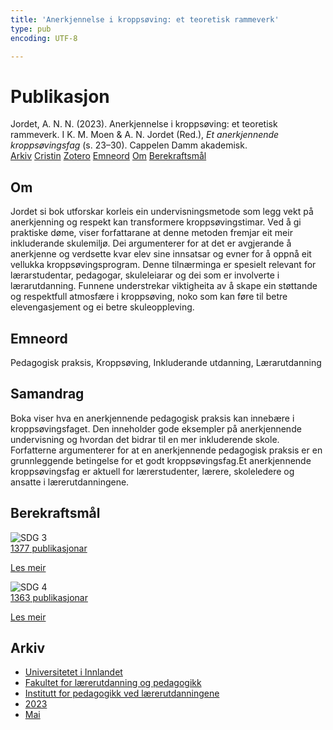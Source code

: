 ```yaml
---
title: 'Anerkjennelse i kroppsøving: et teoretisk rammeverk'
type: pub
encoding: UTF-8

---
```

<h1>Publikasjon</h1>
<article id="csl-bib-container-HMEEL7CC" class="csl-bib-container">
  <div class="csl-bib-body"> <div class="csl-entry">Jordet, A. N. N. (2023). Anerkjennelse i kroppsøving: et teoretisk rammeverk. I K. M. Moen &#38; A. N. Jordet (Red.), <i>Et anerkjennende kroppsøvingsfag</i> (s. 23–30). Cappelen Damm akademisk.</div> </div>
  <div class="csl-bib-buttons">
    <a href="#taxonomy-article-HMEEL7CC" alt="archive" class="csl-bib-button">Arkiv</a>
    <a href="https://app.cristin.no/results/show.jsf?id=2144903" alt="Cristin" class="csl-bib-button">Cristin</a>
    <a href="http://zotero.org/groups/5881554/items/HMEEL7CC" alt="Zotero" class="csl-bib-button">Zotero</a>
    <a href="#keywords-article-HMEEL7CC" alt="keywords" class="csl-bib-button">Emneord</a>
    <a href="#about-article-HMEEL7CC" alt="about_pub" class="csl-bib-button">Om</a>
    <a href="#sdg-article-HMEEL7CC" alt="sdg" class="csl-bib-button">Berekraftsmål</a>
  </div>
  <div id="csl-bib-meta-container-HMEEL7CC"></div>
</article>
<div id="csl-bib-meta-HMEEL7CC" class="csl-bib-meta">
  <article id="about-article-HMEEL7CC" class="about_pub-article">
    <h1>Om</h1>
    Jordet si bok utforskar korleis ein undervisningsmetode som legg vekt på anerkjenning og respekt kan transformere kroppsøvingstimar. Ved å gi praktiske døme, viser forfattarane at denne metoden fremjar eit meir inkluderande skulemiljø. Dei argumenterer for at det er avgjerande å anerkjenne og verdsette kvar elev sine innsatsar og evner for å oppnå eit vellukka kroppsøvingsprogram. Denne tilnærminga er spesielt relevant for lærarstudentar, pedagogar, skuleleiarar og dei som er involverte i lærarutdanning. Funnene understrekar viktigheita av å skape ein støttande og respektfull atmosfære i kroppsøving, noko som kan føre til betre elevengasjement og ei betre skuleoppleving.
  </article>
  <article id="keywords-article-HMEEL7CC" class="keywords-article">
    <h1>Emneord</h1>
    Pedagogisk praksis, Kroppsøving, Inkluderande utdanning, Lærarutdanning
  </article>
  <article id="abstract-article-HMEEL7CC" class="abstract-article">
    <h1>Samandrag</h1>
    Boka viser hva en anerkjennende pedagogisk praksis kan innebære i kroppsøvingsfaget. Den inneholder gode eksempler på anerkjennende undervisning og hvordan det bidrar til en mer inkluderende skole. Forfatterne argumenterer for at en anerkjennende pedagogisk praksis er en grunnleggende betingelse for et godt kroppsøvingsfag.Et anerkjennende kroppsøvingsfag er aktuell for lærerstudenter, lærere, skoleledere og ansatte i lærerutdanningene.
  </article>
  <article id="sdg-article-HMEEL7CC" class="sdg-article">
    <h1>Berekraftsmål</h1>
    <div class="sdg-container"><div id="sdg3" class="sdg">
        <img src="{{< params subfolder >}}images/sdg/sdg03_nn.png" class="image" alt="SDG 3">
        <div class="sdg-overlay">
          <a href="{{< params subfolder >}}nn/archive/?sdg=3#archive" class="sdg-publication-count"><span>1377</span> publikasjonar</a>
          <p><a href="https://fn.no/om-fn/fns-baerekraftsmaal/god-helse-og-livskvalitet?lang=nno-NO" class="sdg-read-more">Les meir</a></p>
        </div>
      </div> <div id="sdg4" class="sdg">
        <img src="{{< params subfolder >}}images/sdg/sdg04_nn.png" class="image" alt="SDG 4">
        <div class="sdg-overlay">
          <a href="{{< params subfolder >}}nn/archive/?sdg=4#archive" class="sdg-publication-count"><span>1363</span> publikasjonar</a>
          <p><a href="https://fn.no/om-fn/fns-baerekraftsmaal/god-utdanning?lang=nno-NO" class="sdg-read-more">Les meir</a></p>
        </div>
      </div></div>
  </article>
  <article id="taxonomy-article-HMEEL7CC" class="taxonomy-article">
    <h1>Arkiv</h1>
    <ul>
      <li><a href="{{< params subfolder >}}nn/archive/?key=3DCRN523">Universitetet i Innlandet</a></li>
      <li><a href="{{< params subfolder >}}nn/archive/?key=WYNZA47F">Fakultet for lærerutdanning og pedagogikk</a></li>
      <li><a href="{{< params subfolder >}}nn/archive/?key=BKPR6TE7">Institutt for pedagogikk ved lærerutdanningene</a></li>
      <li><a href="{{< params subfolder >}}nn/archive/?key=TKXB7BTS">2023</a></li>
      <li><a href="{{< params subfolder >}}nn/archive/?key=NCV4RS7L">Mai</a></li>
    </ul>
  </article>
</div>
